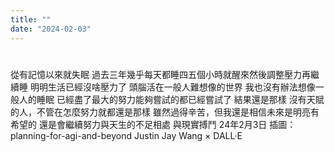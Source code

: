 ```yaml
---
title: ""
date: "2024-02-03"
---
```

# 

從有記憶以來就失眠
過去三年幾乎每天都睡四五個小時就醒來然後調整壓力再繼續睡
明明生活已經沒啥壓力了
頭腦活在一般人難想像的世界
我也沒有辦法想像一般人的睡眠
已經盡了最大的努力能夠嘗試的都已經嘗試了
結果還是那樣
沒有天賦的人，不管在怎麼努力就都還是那樣
雖然過得辛苦，但我還是相信未來是明亮有希望的
還是會繼續努力與天生的不足相處 與現實搏鬥
24年2月3日
插圖：
planning-for-agi-and-beyond
Justin Jay Wang × DALL·E

